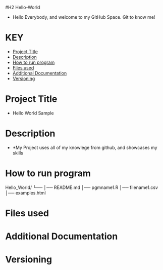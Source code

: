 #H2 Hello-World
* Hello Everybody, and welcome to my GitHub Space. Git to know me!
# KEY
* [Project Title](#Project-Title)
* [Description](#Description)
* [How to run program](#How-to-run-program)
* [Files used](#Files-used)
* [Additional Documentation](#Additional-Documentation)
* [Versioning](#Versioning)
  
# Project Title
* Hello World Sample
  
# Description
* *My Project uses all of my knowlege from github, and showcases my skills
  
# How to run program
Hello_World/
└── 
    │── README.md
    │── pgmname1.R
    │── filename1.csv
    │── examples.html

# Files used
# Additional Documentation
# Versioning
